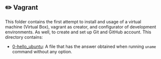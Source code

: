 ## :pencil2: Vagrant
This folder contains the first attempt to install and usage of a virtual machine (Virtual Box), vagrant as creator, and configurator of development environments. As well, to create and set up Git and GitHub account. This directory contains:

 - [0-hello_ubuntu](https://github.com/dmhenaopa/holbertonschool-zero_day/blob/master/0x00-vagrant/0-hello_ubuntu): A file that has the answer obtained when running `uname` command without any option.

<!--stackedit_data:
eyJoaXN0b3J5IjpbMTE1NjYxMzMzLC0yMTM3NDg1MDg0LC0xNT
A1NTk0OTcyLDEzNzEzMDEyODldfQ==
-->
